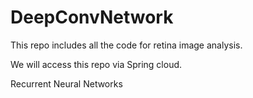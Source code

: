 # DeepConvNetwork
This repo includes all the code for retina image analysis.

We will access this repo via Spring cloud.

Recurrent Neural Networks
